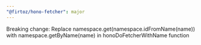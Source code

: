 ```yaml
---
"@firtoz/hono-fetcher": major
---
```


Breaking change: Replace namespace.get(namespace.idFromName(name)) with namespace.getByName(name) in honoDoFetcherWithName function
